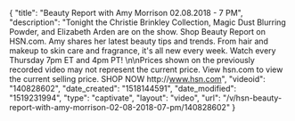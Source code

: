 {
    "title": "Beauty Report with Amy Morrison 02.08.2018 - 7 PM",
    "description": "Tonight the Christie Brinkley Collection, Magic Dust Blurring Powder, and Elizabeth Arden are on the show. Shop Beauty Report on HSN.com. Amy shares her latest beauty tips and trends. From hair and makeup to skin care and fragrance, it's all new every week. Watch every Thursday 7pm ET and 4pm PT! \n\nPrices shown on the previously recorded video may not represent the current price. View hsn.com to view the current selling price. SHOP NOW http:\/\/www.hsn.com",
    "videoid": "140828602",
    "date_created": "1518144591",
    "date_modified": "1519231994",
    "type": "captivate",
    "layout": "video",
    "url": "\/v\/hsn-beauty-report-with-amy-morrison-02-08-2018-07-pm\/140828602"
}